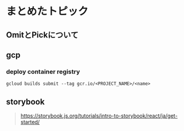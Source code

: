 # まとめたトピック
## OmitとPickについて



## gcp
### deploy container registry
```shell
gcloud builds submit --tag gcr.io/<PROJECT_NAME>/<name>
```


## storybook
> https://storybook.js.org/tutorials/intro-to-storybook/react/ja/get-started/